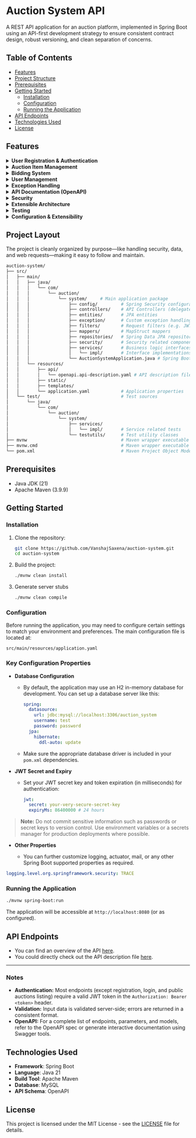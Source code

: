 # Auction System API

A REST API application for an auction platform, implemented in Spring Boot
using an API-first development strategy to ensure consistent contract design,
robust versioning, and clean separation of concerns.

## Table of Contents

- [Features](#features)
- [Project Structure](#project-layout)
- [Prerequisites](#prerequisites)
- [Getting Started](#getting-started)
  - [Installation](#installation)
  - [Configuration](#configuration)
  - [Running the Application](#running-the-application)
- [API Endpoints](#api-endpoints)
- [Technologies Used](#technologies-used)
- [License](#license)

## Features

<details>
  <summary><strong>User Registration & Authentication</strong></summary>
  <ul>
    <li>Secure user registration and login using username or email.</li>
    <li>JWT-based authentication for stateless and secure API access.</li>
    <li>Spring Security integration for robust authentication and authorization.</li>
  </ul>
</details>

<details>
  <summary><strong>Auction Item Management</strong></summary>
  <ul>
    <li>Create, read, update, and delete (CRUD) auction items.</li>
    <li>Retrieve details for individual auction items.</li>
    <li>List all available auction items.</li>
  </ul>
</details>

<details>
  <summary><strong>Bidding System</strong></summary>
  <ul>
    <li>Place bids on auction items.</li>
    <li>Track and retrieve all bids for a given item.</li>
    <li>Enforce business rules for bidding (e.g., only higher bids are accepted, auction deadlines).</li>
  </ul>
</details>

<details>
  <summary><strong>User Management</strong></summary>
  <ul>
    <li>Register new users and manage user profiles.</li>
    <li>Retrieve a list of all registered users (admin feature).</li>
  </ul>
</details>

<details>
  <summary><strong>Exception Handling</strong></summary>
  <ul>
    <li>Custom exception handling for clear, user-friendly error messages.</li>
  </ul>
</details>

<details>
  <summary><strong>API Documentation (OpenAPI)</strong></summary>
  <ul>
    <li>OpenAPI/Swagger specification provided for easy integration and testing.</li>
  </ul>
</details>

<details>
  <summary><strong>Security</strong></summary>
  <ul>
    <li>Password encoding and secure storage.</li>
    <li>Role-based access control for sensitive endpoints.</li>
    <li>JWT validation via request filters.</li>
  </ul>
</details>

<details>
  <summary><strong>Extensible Architecture</strong></summary>
  <ul>
    <li>Layered structure (Controllers, Services, Repositories) for maintainability.</li>
    <li>Use of MapStruct for DTO/entity mapping.</li>
  </ul>
</details>

<details>
  <summary><strong>Testing</strong></summary>
  <ul>
    <li>Unit and integration tests for core business logic and services.</li>
  </ul>
</details>

<details>
  <summary><strong>Configuration & Extensibility</strong></summary>
  <ul>
    <li>Externalized configuration via <code>application.yaml</code>.</li>
    <li>Easily switchable database and security settings.</li>
  </ul>
</details>

## Project Layout

The project is cleanly organized by purpose—like handling security, data, and
web requests—making it easy to follow and maintain.

```sh
auction-system/
├── src/
│   ├── main/
│   │   ├── java/
│   │   │   └── com/
│   │   │       └── auction/
│   │   │           └── system/     # Main application package
│   │   │               ├── config/         # Spring Security configuration classes
│   │   │               ├── controllers/    # API Controllers (delegates to generated interfaces)
│   │   │               ├── entities/       # JPA entities
│   │   │               ├── exception/      # Custom exception handling
│   │   │               ├── filters/        # Request filters (e.g. JWT authentication filter)
│   │   │               ├── mappers/        # MapStruct mappers
│   │   │               ├── repositories/   # Spring Data JPA repositories
│   │   │               ├── security/       # Security related components
│   │   │               ├── services/       # Business logic interfaces
│   │   │               │   └── impl/       # Interface implementations
│   │   │               └── AuctionSystemApplication.java # Spring Boot main class
│   │   └── resources/
│   │       ├── api/
│   │       │   └── openapi.api-description.yaml # API description file
│   │       ├── static/
│   │       ├── templates/
│   │       └── application.yaml            # Application properties
│   └── test/                               # Test sources
│       └── java/
│           └── com/
│               └── auction/
│                   └── system/
│                       ├── services/
│                       │   └── impl/       # Service related tests
│                       └── testutils/      # Test utility classes
├── mvnw                                    # Maven wrapper executable (Linux/MacOS)
├── mvnw.cmd                                # Maven wrapper executable (Windows)
└── pom.xml                                 # Maven Project Object Model
```

## Prerequisites

- Java JDK (21)
- Apache Maven (3.9.9)

## Getting Started

### Installation

1. Clone the repository:

   ```bash
   git clone https://github.com/VanshajSaxena/auction-system.git
   cd auction-system
   ```

2. Build the project:

   ```bash
   ./mvnw clean install
   ```

3. Generate server stubs

   ```bash
   ./mvnw clean compile
   ```

### Configuration

Before running the application, you may need to configure certain settings to
match your environment and preferences. The main configuration file is located
at:

```
src/main/resources/application.yaml
```

### Key Configuration Properties

- **Database Configuration**

  - By default, the application may use an H2 in-memory database for
    development. You can set up a database server like this:

    ```yaml
    spring:
      datasource:
        url: jdbc:mysql://localhost:3306/auction_system
        username: test
        password: password
      jpa:
        hibernate:
          ddl-auto: update
    ```

  - Make sure the appropriate database driver is included in your `pom.xml` dependencies.

- **JWT Secret and Expiry**

  - Set your JWT secret key and token expiration (in milliseconds) for authentication:

    ```yaml
    jwt:
      secret: your-very-secure-secret-key
      expiryMs: 86400000 # 24 hours
    ```

> **Note:** Do not commit sensitive information such as passwords or secret
> keys to version control. Use environment variables or a secrets manager for
> production deployments where possible.

- **Other Properties**

  - You can further customize logging, actuator, mail, or any other Spring Boot
    supported properties as required.

```yaml
logging.level.org.springframework.security: TRACE
```

### Running the Application

```bash
./mvnw spring-boot:run
```

The application will be accessible at `http://localhost:8080` (or as configured).

## API Endpoints

- You can find an overview of the API [here](./docs/api/README.md).
- You could directly check out the API description file [here](./src/main/resources/api/openapi.api-description.yaml).

---

### Notes

- **Authentication:** Most endpoints (except registration, login, and public auctions listing) require a valid JWT token in the `Authorization: Bearer <token>` header.
- **Validation:** Input data is validated server-side; errors are returned in a consistent format.
- **OpenAPI:** For a complete list of endpoints, parameters, and models, refer to the OpenAPI spec or generate interactive documentation using Swagger tools.

## Technologies Used

- **Framework**: Spring Boot
- **Language**: Java 21
- **Build Tool**: Apache Maven
- **Database**: MySQL
- **API Schema**: OpenAPI

## License

This project is licensed under the MIT License - see the [LICENSE](./LICENSE) file for details.
